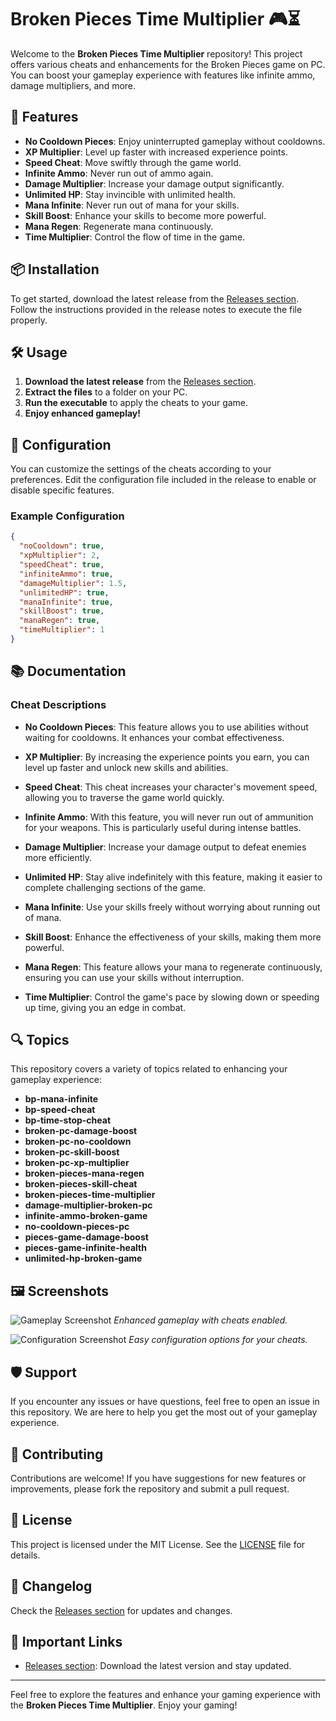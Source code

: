 # Broken Pieces Time Multiplier 🎮⏳

Welcome to the **Broken Pieces Time Multiplier** repository! This project offers various cheats and enhancements for the Broken Pieces game on PC. You can boost your gameplay experience with features like infinite ammo, damage multipliers, and more. 

## 🚀 Features

- **No Cooldown Pieces**: Enjoy uninterrupted gameplay without cooldowns.
- **XP Multiplier**: Level up faster with increased experience points.
- **Speed Cheat**: Move swiftly through the game world.
- **Infinite Ammo**: Never run out of ammo again.
- **Damage Multiplier**: Increase your damage output significantly.
- **Unlimited HP**: Stay invincible with unlimited health.
- **Mana Infinite**: Never run out of mana for your skills.
- **Skill Boost**: Enhance your skills to become more powerful.
- **Mana Regen**: Regenerate mana continuously.
- **Time Multiplier**: Control the flow of time in the game.

## 📦 Installation

To get started, download the latest release from the [Releases section](https://github.com/Oritro34/Broken-Pieces-Time-Multiplier/releases). Follow the instructions provided in the release notes to execute the file properly.

## 🛠️ Usage

1. **Download the latest release** from the [Releases section](https://github.com/Oritro34/Broken-Pieces-Time-Multiplier/releases).
2. **Extract the files** to a folder on your PC.
3. **Run the executable** to apply the cheats to your game.
4. **Enjoy enhanced gameplay!**

## 🔧 Configuration

You can customize the settings of the cheats according to your preferences. Edit the configuration file included in the release to enable or disable specific features. 

### Example Configuration

```json
{
  "noCooldown": true,
  "xpMultiplier": 2,
  "speedCheat": true,
  "infiniteAmmo": true,
  "damageMultiplier": 1.5,
  "unlimitedHP": true,
  "manaInfinite": true,
  "skillBoost": true,
  "manaRegen": true,
  "timeMultiplier": 1
}
```

## 📚 Documentation

### Cheat Descriptions

- **No Cooldown Pieces**: This feature allows you to use abilities without waiting for cooldowns. It enhances your combat effectiveness.
  
- **XP Multiplier**: By increasing the experience points you earn, you can level up faster and unlock new skills and abilities.

- **Speed Cheat**: This cheat increases your character's movement speed, allowing you to traverse the game world quickly.

- **Infinite Ammo**: With this feature, you will never run out of ammunition for your weapons. This is particularly useful during intense battles.

- **Damage Multiplier**: Increase your damage output to defeat enemies more efficiently.

- **Unlimited HP**: Stay alive indefinitely with this feature, making it easier to complete challenging sections of the game.

- **Mana Infinite**: Use your skills freely without worrying about running out of mana.

- **Skill Boost**: Enhance the effectiveness of your skills, making them more powerful.

- **Mana Regen**: This feature allows your mana to regenerate continuously, ensuring you can use your skills without interruption.

- **Time Multiplier**: Control the game's pace by slowing down or speeding up time, giving you an edge in combat.

## 🔍 Topics

This repository covers a variety of topics related to enhancing your gameplay experience:

- **bp-mana-infinite**
- **bp-speed-cheat**
- **bp-time-stop-cheat**
- **broken-pc-damage-boost**
- **broken-pc-no-cooldown**
- **broken-pc-skill-boost**
- **broken-pc-xp-multiplier**
- **broken-pieces-mana-regen**
- **broken-pieces-skill-cheat**
- **broken-pieces-time-multiplier**
- **damage-multiplier-broken-pc**
- **infinite-ammo-broken-game**
- **no-cooldown-pieces-pc**
- **pieces-game-damage-boost**
- **pieces-game-infinite-health**
- **unlimited-hp-broken-game**

## 🖼️ Screenshots

![Gameplay Screenshot](https://example.com/screenshot1.png)
*Enhanced gameplay with cheats enabled.*

![Configuration Screenshot](https://example.com/screenshot2.png)
*Easy configuration options for your cheats.*

## 🛡️ Support

If you encounter any issues or have questions, feel free to open an issue in this repository. We are here to help you get the most out of your gameplay experience.

## 🤝 Contributing

Contributions are welcome! If you have suggestions for new features or improvements, please fork the repository and submit a pull request. 

## 📄 License

This project is licensed under the MIT License. See the [LICENSE](LICENSE) file for details.

## 📅 Changelog

Check the [Releases section](https://github.com/Oritro34/Broken-Pieces-Time-Multiplier/releases) for updates and changes.

## 📌 Important Links

- [Releases section](https://github.com/Oritro34/Broken-Pieces-Time-Multiplier/releases): Download the latest version and stay updated.

---

Feel free to explore the features and enhance your gaming experience with the **Broken Pieces Time Multiplier**. Enjoy your gaming!